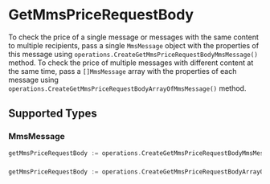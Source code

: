 # GetMmsPriceRequestBody

To check the price of a single message or messages with the same content to multiple recipients, pass a single `MmsMessage` object with the properties of this message using `operations.CreateGetMmsPriceRequestBodyMmsMessage()` method. To check the price of multiple messages with different content at the same time, pass a `[]MmsMessage` array with the properties of each message using `operations.CreateGetMmsPriceRequestBodyArrayOfMmsMessage()` method.


## Supported Types

### MmsMessage

```go
getMmsPriceRequestBody := operations.CreateGetMmsPriceRequestBodyMmsMessage(components.MmsMessage{/* values here */})
```

### 

```go
getMmsPriceRequestBody := operations.CreateGetMmsPriceRequestBodyArrayOfMmsMessage([]components.MmsMessage{/* values here */})
```

